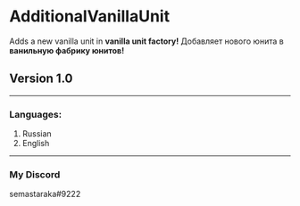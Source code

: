 # AdditionalVanillaUnit
Adds a new vanilla unit in **vanilla unit factory!**
Добавляет нового юнита в **ванильную фабрику юнитов!**
## Version 1.0
----
### Languages: 
1. Russian
2. English
----
### My Discord
semastaraka#9222
